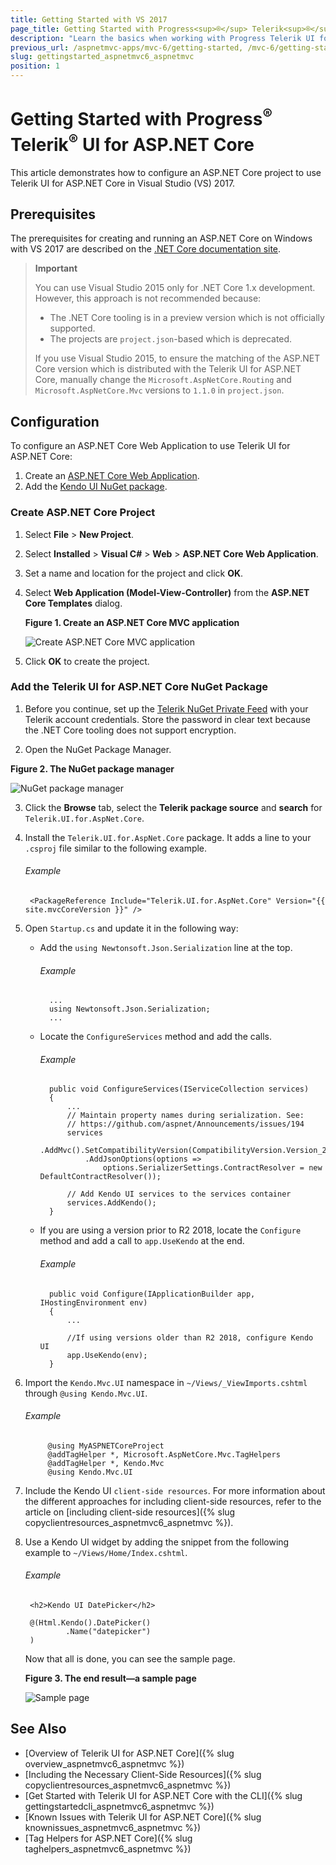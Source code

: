 ```yaml
---
title: Getting Started with VS 2017
page_title: Getting Started with Progress<sup>®</sup> Telerik<sup>®</sup> UI for ASP.NET Core and Visual Studio | Telerik UI for ASP.NET Core
description: "Learn the basics when working with Progress Telerik UI for ASP.NET Core (aka MVC 6 or ASP.NET Core MVC) and Visual Studio."
previous_url: /aspnetmvc-apps/mvc-6/getting-started, /mvc-6/getting-started
slug: gettingstarted_aspnetmvc6_aspnetmvc
position: 1
---
```


# Getting Started with Progress<sup>®</sup> Telerik<sup>®</sup> UI for ASP.NET Core

This article demonstrates how to configure an ASP.NET Core project to use Telerik UI for ASP.NET Core in Visual Studio (VS) 2017.

## Prerequisites

The prerequisites for creating and running an ASP.NET Core on Windows with VS 2017 are described on the [.NET Core documentation site](https://docs.microsoft.com/en-us/dotnet/core/windows-prerequisites).

> **Important**
>
> You can use Visual Studio 2015 only for .NET Core 1.x development. However, this approach is not recommended because:
> * The .NET Core tooling is in a preview version which is not officially supported.
> * The projects are `project.json`-based which is deprecated.
>
> If you use Visual Studio 2015, to ensure the matching of the ASP.NET Core version which is distributed with the Telerik UI for ASP.NET Core, manually change the `Microsoft.AspNetCore.Routing` and `Microsoft.AspNetCore.Mvc` versions to `1.1.0` in `project.json`.

## Configuration

To configure an ASP.NET Core Web Application to use Telerik UI for ASP.NET Core:

1. Create an [ASP.NET Core Web Application](#configuration-Create).
2. Add the [Kendo UI NuGet package](#configuration-Add).

### Create ASP.NET Core Project

1. Select **File** > **New Project**.
2. Select **Installed** > **Visual C#** > **Web** > **ASP.NET Core Web Application**.
3. Set a name and location for the project and click **OK**.
4. Select **Web Application (Model-View-Controller)** from the **ASP.NET Core Templates** dialog.

    **Figure 1. Create an ASP.NET Core MVC application**

    ![Create ASP.NET Core MVC application](images/create-code-mvc-app.png)

5. Click **OK** to create the project.

### Add the Telerik UI for ASP.NET Core NuGet Package

1. Before you continue, set up the [Telerik NuGet Private Feed](../../aspnet-mvc/getting-started/nuget-install#set-up-nuget-package-source) with your Telerik account credentials. Store the password in clear text because the .NET Core tooling does not support encryption.

2. Open the NuGet Package Manager.

  **Figure 2. The NuGet package manager**

  ![NuGet package manager](images/manage-nuget-packages.png)

3. Click the **Browse** tab, select the **Telerik package source** and **search** for `Telerik.UI.for.AspNet.Core`.

4. Install the `Telerik.UI.for.AspNet.Core` package. It adds a line to your `.csproj` file similar to the following example.

    ###### Example

		<PackageReference Include="Telerik.UI.for.AspNet.Core" Version="{{ site.mvcCoreVersion }}" />

5. Open `Startup.cs` and update it in the following way:

	* Add the `using Newtonsoft.Json.Serialization` line at the top.

		###### Example

			...
			using Newtonsoft.Json.Serialization;
			...

	* Locate the `ConfigureServices` method and add the calls.

		###### Example

			public void ConfigureServices(IServiceCollection services)
			{
				...
				// Maintain property names during serialization. See:
				// https://github.com/aspnet/Announcements/issues/194
				services
					.AddMvc().SetCompatibilityVersion(CompatibilityVersion.Version_2_1)
					.AddJsonOptions(options =>
						options.SerializerSettings.ContractResolver = new DefaultContractResolver());

				// Add Kendo UI services to the services container
				services.AddKendo();
			}


	* If you are using a version prior to R2 2018, locate the `Configure` method and add a call to `app.UseKendo` at the end.

		###### Example

			public void Configure(IApplicationBuilder app, IHostingEnvironment env)
			{
				...

				//If using versions older than R2 2018, configure Kendo UI
				app.UseKendo(env);
			}

6. Import the `Kendo.Mvc.UI` namespace in `~/Views/_ViewImports.cshtml` through `@using Kendo.Mvc.UI`.

    ###### Example

            @using MyASPNETCoreProject
            @addTagHelper *, Microsoft.AspNetCore.Mvc.TagHelpers
            @addTagHelper *, Kendo.Mvc
            @using Kendo.Mvc.UI

7. Include the Kendo UI `client-side resources`. For more information about the different approaches for including client-side resources, refer to the article on [including client-side resources]({% slug copyclientresources_aspnetmvc6_aspnetmvc %}).

8. Use a Kendo UI widget by adding the snippet from the following example to `~/Views/Home/Index.cshtml`.

    ###### Example

		<h2>Kendo UI DatePicker</h2>

		@(Html.Kendo().DatePicker()
				.Name("datepicker")
		)

	  Now that all is done, you can see the sample page.

    **Figure 3. The end result&mdash;a sample page**

    ![Sample page](images/sample-page.png)

## See Also

* [Overview of Telerik UI for ASP.NET Core]({% slug overview_aspnetmvc6_aspnetmvc %})
* [Including the Necessary Client-Side Resources]({% slug copyclientresources_aspnetmvc6_aspnetmvc %})
* [Get Started with Telerik UI for ASP.NET Core with the CLI]({% slug gettingstartedcli_aspnetmvc6_aspnetmvc %})
* [Known Issues with Telerik UI for ASP.NET Core]({% slug knownissues_aspnetmvc6_aspnetmvc %})
* [Tag Helpers for ASP.NET Core]({% slug taghelpers_aspnetmvc6_aspnetmvc %})
